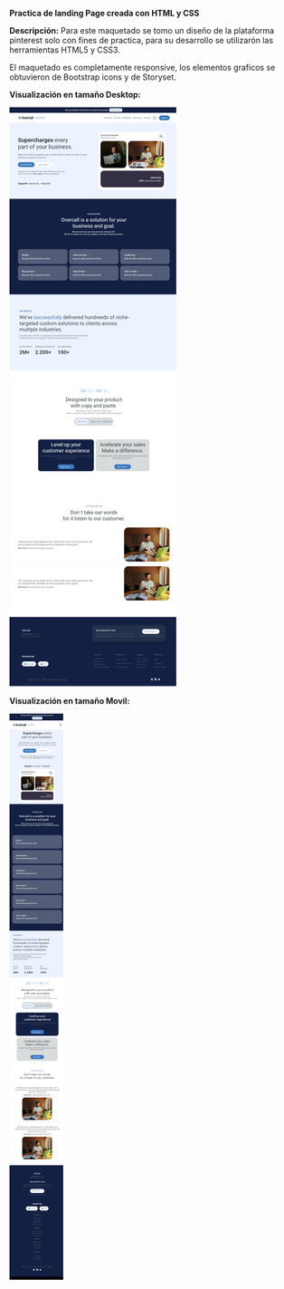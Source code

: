 **Practica de landing Page creada con HTML y CSS**

**Descripción:**
Para este maquetado se tomo un diseño de la plataforma pinterest solo con fines de practica, para su desarrollo se utilizarón las herramientas HTML5 y CSS3.

El maquetado es completamente responsive, los elementos graficos se obtuvieron de Bootstrap icons y de Storyset.

**Visualización en tamaño Desktop:** 
<br>

![Imagen-responsive-desktop](/img-desktop.png "Imagen-responsive-desktop")

**Visualización en tamaño Movil:**
 <br>

![Imagen-responsive-movil](/img-movil.png "Imagen-responsive-movil")


